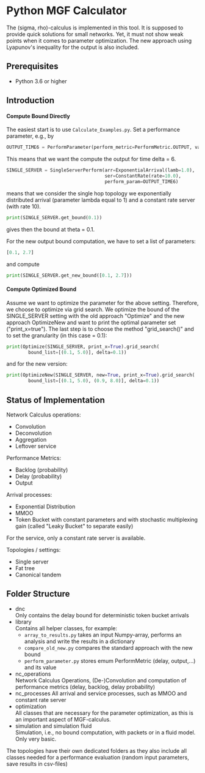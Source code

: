 # Python MGF Calculator

The (sigma, rho)-calculus is implemented in this tool.
It is supposed to provide quick solutions for small networks.
Yet, it must not show weak points when it comes to parameter optimization.
The new approach using Lyapunov's inequality for the output is also included.

## Prerequisites

- Python 3.6 or higher

## Introduction

#### Compute Bound Directly

The easiest start is to use `Calculate_Examples.py`.
Set a performance parameter, e.g., by

```python
OUTPUT_TIME6 = PerformParameter(perform_metric=PerformMetric.OUTPUT, value=6)
```

This means that we want the compute the output for time delta = 6.

```python
SINGLE_SERVER = SingleServerPerform(arr=ExponentialArrival(lamb=1.0),
                                    ser=ConstantRate(rate=10.0),
                                    perform_param=OUTPUT_TIME6)
```

means that we consider the single hop topology we exponentially distributed arrival (parameter lambda equal to 1) and a constant rate server (with rate 10).

```python
print(SINGLE_SERVER.get_bound(0.1))
```

gives then the bound at theta = 0.1.

For the new output bound computation, we have to set a list of parameters:

```python
[0.1, 2.7]
```

and compute

```python
print(SINGLE_SERVER.get_new_bound([0.1, 2.7]))
```

#### Compute Optimized Bound

Assume we want to optimize the parameter for the above setting.
Therefore, we choose to optimize via grid search.
We optimize the bound of the SINGLE_SERVER setting with the old approach "Optimize" and the new approach OptimizeNew and want to print the optimal parameter set ("print_x=true"). The last step is to choose the method "grid_search()" and to set the granularity (in this case = 0.1):

```python
print(Optimize(SINGLE_SERVER, print_x=True).grid_search(
        bound_list=[(0.1, 5.0)], delta=0.1))
```

and for the new version:

```python
print(OptimizeNew(SINGLE_SERVER, new=True, print_x=True).grid_search(
        bound_list=[(0.1, 5.0), (0.9, 8.0)], delta=0.1))
```

## Status of Implementation

Network Calculus operations:

- Convolution
- Deconvolution
- Aggregation
- Leftover service

Performance Metrics:

- Backlog (probability)
- Delay (probability)
- Output

Arrival processes:

- Exponential Distribution
- MMOO
- Token Bucket with constant parameters and with stochastic multiplexing gain (called "Leaky Bucket" to separate easily)

For the service, only a constant rate server is available.

Topologies / settings:

- Single server
- Fat tree
- Canonical tandem

## Folder Structure

- dnc  
  Only contains the delay bound for deterministic token bucket arrivals
- library  
  Contains all helper classes, for example:
  - `array_to_results.py` takes an input Numpy-array, performs an analysis and write the results in a dictionary
  - `compare_old_new.py` compares the standard approach with the new bound
  - `perform_parameter.py` stores emum PerformMetric (delay, output,...) and its value
- nc_operations  
  Network Calculus Operations, (De-)Convolution and computation of performance metrics (delay, backlog, delay probability)
- nc_processes
  All arrival and service processes, such as MMOO and constant rate server
- optimization  
  All classes that are necessary for the parameter optimization, as this is an important aspect of MGF-calculus.
- simulation and simulation fluid  
  Simulation, i.e., no bound computation, with packets or in a fluid model. Only very basic.

The topologies have their own dedicated folders as they also include all classes needed for a performance evaluation (random input parameters, save results in csv-files)
